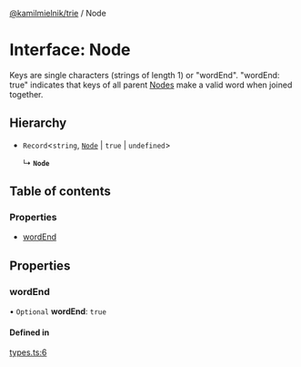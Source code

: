[@kamilmielnik/trie](../README.md) / Node

# Interface: Node

Keys are single characters (strings of length 1) or "wordEnd".
"wordEnd: true" indicates that keys of all parent [Nodes](Node.md) make a valid word when joined together.

## Hierarchy

- `Record`<`string`, [`Node`](Node.md) \| ``true`` \| `undefined`\>

  ↳ **`Node`**

## Table of contents

### Properties

- [wordEnd](Node.md#wordend)

## Properties

### wordEnd

• `Optional` **wordEnd**: ``true``

#### Defined in

[types.ts:6](https://github.com/kamilmielnik/trie/blob/master/src/types.ts#L6)
